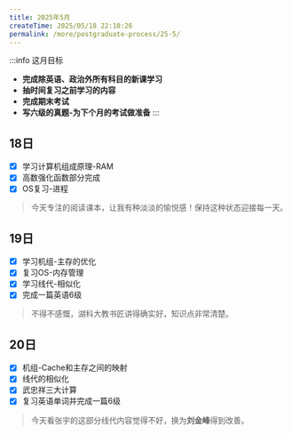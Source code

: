 ```yaml
---
title: 2025年5月
createTime: 2025/05/18 22:10:26
permalink: /more/postgraduate-process/25-5/
---
```


:::info 这月目标
- **完成除英语、政治外所有科目的新课学习**
- **抽时间复习之前学习的内容**
- **完成期末考试**
- **写六级的真题-为下个月的考试做准备**
:::

## 18日
- [x] 学习计算机组成原理-RAM
- [x] 高数强化函数部分完成
- [x] OS复习-进程

> 今天专注的阅读课本，让我有种淡淡的愉悦感！保持这种状态迎接每一天。

## 19日
- [x] 学习机组-主存的优化
- [x] 复习OS-内存管理
- [x] 学习线代-相似化
- [x] 完成一篇英语6级

> 不得不感慨，湖科大教书匠讲得确实好，知识点非常清楚。

## 20日
- [x] 机组-Cache和主存之间的映射
- [x] 线代的相似化
- [x] 武忠祥三大计算
- [x] 复习英语单词并完成一篇6级

> 今天看张宇的这部分线代内容觉得不好，换为**刘金峰**得到改善。